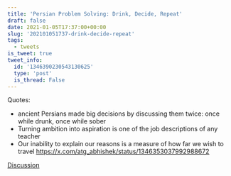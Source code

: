 ```yaml
---
title: 'Persian Problem Solving: Drink, Decide, Repeat'
draft: false
date: 2021-01-05T17:37:00+00:00
slug: '202101051737-drink-decide-repeat'
tags:
  - tweets
is_tweet: true
tweet_info:
  id: '1346390230543130625'
  type: 'post'
  is_thread: False
---
```




Quotes:
- ancient Persians made big decisions by discussing them twice: once while drunk, once while sober
- Turning ambition into aspiration is one of the job descriptions of any teacher
- Our inability to explain our reasons is a measure of how far we wish to travel <https://x.com/atg_abhishek/status/1346353037992988672>

[Discussion](https://x.com/sytelus/status/1346390230543130625)
